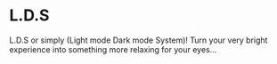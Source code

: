 # L.D.S

 L.D.S or simply (Light mode Dark mode System)! Turn your very bright experience into something more relaxing for your eyes...
